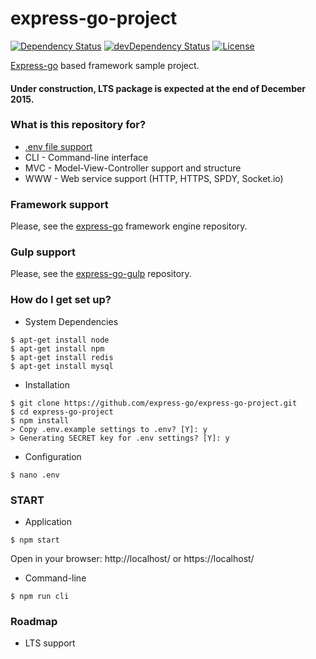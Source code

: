 # express-go-project #
[![Dependency Status](https://img.shields.io/david/express-go/express-go-project.svg?label=deps)](https://david-dm.org/express-go/express-go-project)
[![devDependency Status](https://img.shields.io/david/dev/express-go/express-go-project.svg?label=devDeps)](https://david-dm.org/express-go/express-go-project#info=devDependencies)
[![License](http://img.shields.io/badge/license-MIT-brightgreen.svg)](https://tldrlegal.com/license/mit-license)

[Express-go](https://github.com/express-go/express-go/) based framework sample project.

#### Under construction, LTS package is expected at the end of December 2015. ####

### What is this repository for? ###
* [.env file support](https://www.npmjs.com/package/dotenv)
* CLI - Command-line interface
* MVC - Model-View-Controller support and structure
* WWW - Web service support (HTTP, HTTPS, SPDY, Socket.io)


### Framework support ###
Please, see the [express-go](https://github.com/express-go/express-go/) framework engine repository.


### Gulp support ###
Please, see the [express-go-gulp](https://github.com/express-go/express-go-gulp/) repository.


### How do I get set up? ###
* System Dependencies

```
$ apt-get install node
$ apt-get install npm
$ apt-get install redis
$ apt-get install mysql
```

* Installation

```
$ git clone https://github.com/express-go/express-go-project.git
$ cd express-go-project
$ npm install
> Copy .env.example settings to .env? [Y]: y
> Generating SECRET key for .env settings? [Y]: y
```

* Configuration

```
$ nano .env
```

### START ###
* Application

```
$ npm start
```

Open in your browser:
http://localhost/ or https://localhost/


* Command-line

```
$ npm run cli
```



### Roadmap ###
* LTS support
